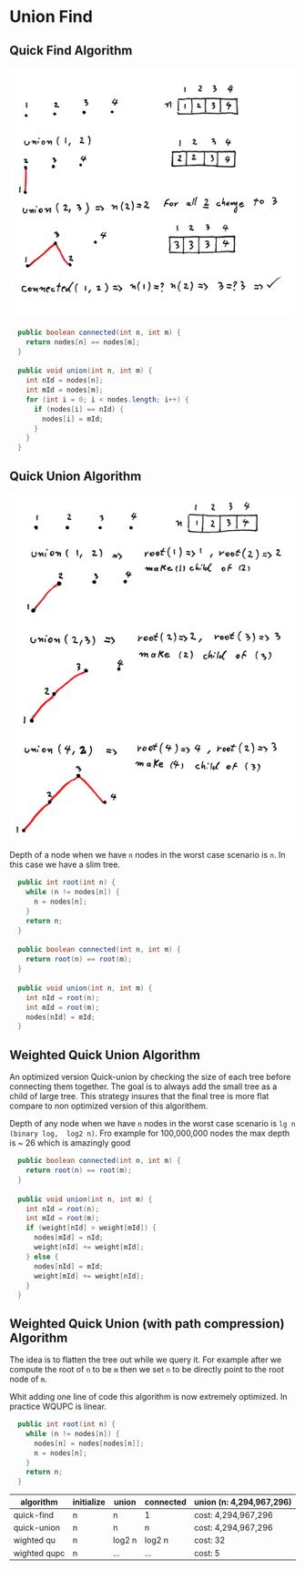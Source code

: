# Union Find

## Quick Find Algorithm

![Quick Find Algorithm](asset/quick-find.png?raw=true "Quick Find Algorithm")

```java
  public boolean connected(int n, int m) {
    return nodes[n] == nodes[m];
  }

  public void union(int n, int m) {
    int nId = nodes[n];
    int mId = nodes[m];
    for (int i = 0; i < nodes.length; i++) {
      if (nodes[i] == nId) {
        nodes[i] = mId;
      }
    }
  }
```

## Quick Union Algorithm

![Quick Union Algorithm](asset/quick-union.png?raw=true "Quick Union Algorithm")

Depth of a node when we have `n` nodes in the worst case scenario is `n`. In this case we have a slim tree.  

```java
  public int root(int n) {
    while (n != nodes[n]) {
      n = nodes[n];
    }
    return n;
  }

  public boolean connected(int n, int m) {
    return root(n) == root(m);
  }

  public void union(int n, int m) {
    int nId = root(n);
    int mId = root(m);
    nodes[nId] = mId;
  }
  ```

## Weighted Quick Union Algorithm

An optimized version Quick-union by checking the size of each tree before connecting them together. The goal is to always add the small tree as a child of large tree. This strategy insures that the final tree is more flat compare to non optimized version of this algorithem.

Depth of any node when we have `n` nodes in the worst case scenario is `lg n (binary log,  log2 n)`. Fro example for 100,000,000 nodes the max depth is ~ 26 which is amazingly good

```java
  public boolean connected(int n, int m) {
    return root(n) == root(m);
  }

  public void union(int n, int m) {
    int nId = root(n);
    int mId = root(m);
    if (weight[nId] > weight[mId]) {
      nodes[mId] = nId;
      weight[nId] += weight[mId];
    } else {
      nodes[nId] = mId;
      weight[mId] += weight[nId];
    }
  }
```

## Weighted Quick Union (with path compression) Algorithm

The idea is to flatten the tree out while we query it. For example after we compute the root of `n` to be `m` then we set `n` to be directly point to the root node of `m`.

Whit adding one line of code this algorithm is now extremely optimized. In practice WQUPC is linear.

```java
  public int root(int n) {
    while (n != nodes[n]) {
      nodes[n] = nodes[nodes[n]];
      n = nodes[n];
    }
    return n;
  }
```

| algorithm  | initialize | union | connected | union (n: 4,294,967,296) |
| ------------- | -------------  | -------------  | ------------- | ------------- |
| quick-find | n | n | 1 |   cost: 4,294,967,296 |
| quick-union | n | n | n | cost: 4,294,967,296 |
| wighted qu| n | log2 n | log2 n | cost: 32 |
| wighted qupc| n | ... | ... | cost: 5 |

